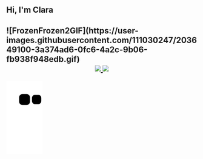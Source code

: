 
<h2> Hi, I'm Clara<h2>
  <div align"center" height="100em">
    ![FrozenFrozen2GIF](https://user-images.githubusercontent.com/111030247/203649100-3a374ad6-0fc6-4a2c-9b06-fb938f948edb.gif)
  </div>

<div align="center">
  <a href="https://github.com/clarabarretto">
  <img height="180em"  src="https://github-readme-stats.vercel.app/api?username=clarabarretto&show_icons=true&theme=highcontrast&include_all_commits=true&count_private=true"/>
  <img height="180em" src="https://github-readme-stats.vercel.app/api/top-langs/?username=clarabarretto&layout=compact&langs_count=7&theme=highcontrast"/>
</div>

 ![Snake animation](https://github.com/clarabarretto/clarabarretto/blob/output/github-contribution-grid-snake.svg)

  

